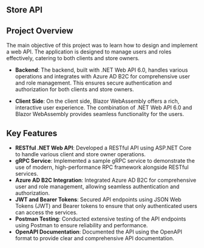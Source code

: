 ## Store API

## Project Overview
The main objective of this project was to learn how to design and implement a web API. The application is designed to manage users and roles effectively, catering to both clients and store owners.

- **Backend**: The backend, built with .NET Web API 6.0, handles various operations and integrates with Azure AD B2C for comprehensive user and role management. This ensures secure authentication and authorization for both clients and store owners.
  
- **Client Side**: On the client side, Blazor WebAssembly offers a rich, interactive user experience. The combination of .NET Web API 6.0 and Blazor WebAssembly provides seamless functionality for the users.


## Key Features
- **RESTful .NET Web API**: Developed a RESTful API using ASP.NET Core to handle various client and store owner operations.
- **gRPC Service**: Implemented a sample gRPC service to demonstrate the use of modern, high-performance RPC framework alongside RESTful services.
- **Azure AD B2C Integration**: Integrated Azure AD B2C for comprehensive user and role management, allowing seamless authentication and authorization.
- **JWT and Bearer Tokens**: Secured API endpoints using JSON Web Tokens (JWT) and Bearer tokens to ensure that only authenticated users can access the services.
- **Postman Testing**: Conducted extensive testing of the API endpoints using Postman to ensure reliability and performance.
- **OpenAPI Documentation**: Documented the API using the OpenAPI format to provide clear and comprehensive API documentation.
